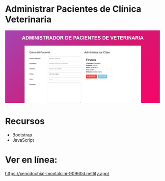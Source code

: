 # Administrar Pacientes de Clínica Veterinaria
![](./AdministrarCitas.png)

# Recursos
- Bootstrap
- JavaScript

# Ver en línea:
https://xenodochial-montalcini-90960d.netlify.app/
